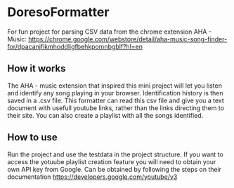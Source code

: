 # DoresoFormatter
For fun project for parsing CSV data from the chrome extension AHA - Music: https://chrome.google.com/webstore/detail/aha-music-song-finder-for/dpacanjfikmhoddligfbehkpomnbgblf?hl=en

## **How it works**
The AHA - music extension that inspired this mini project will let you listen and identify any song playing in your browser. 
Identification history is then saved in a .csv file.
This formatter can read this csv file and give you a text document with usefull youtube links, rather than the links directing them to their site. 
You can also create a playlist with all the songs identified.

## **How to use**
Run the project and use the testdata in the project structure.
If you want to access the yotuube playlist creation feature you will need to obtain your own API key from Google.
Can be obtained by following the steps on their documentation https://developers.google.com/youtube/v3
